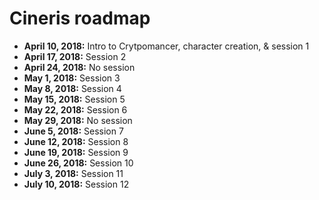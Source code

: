 # Cineris roadmap

- **April 10, 2018:** Intro to Crytpomancer, character creation, & session 1
- **April 17, 2018:** Session 2
- **April 24, 2018:** No session
- **May 1, 2018:** Session 3
- **May 8, 2018:** Session 4
- **May 15, 2018:** Session 5
- **May 22, 2018:** Session 6
- **May 29, 2018:** No session
- **June 5, 2018:** Session 7
- **June 12, 2018:** Session 8
- **June 19, 2018:** Session 9
- **June 26, 2018:** Session 10
- **July 3, 2018:** Session 11
- **July 10, 2018:** Session 12
